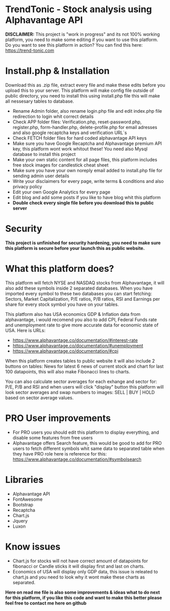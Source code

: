 # TrendTonic - Stock analysis using Alphavantage API 
**DISCLAIMER:** This project is "work in progress" and its not 100% working platform, you need to make some editing if you want to use this platform. Do you want to see this platform in action? You can find this here: https://trend-tonic.com 

# Install.php & Installation
Download this as .zip file, extract every file and make these edits before you upload this to your server. This platform will make config file outside of public directory, you need to install this using install.php file this will make all nessesary tables to database.

- Rename Admin folder, also rename login.php file and edit index.php file redirection to login whit correct details
- Check APP folder files: Verification.php, reset-password.php, register.php, form-handler.php, delete-profile.php for email adresses and also google recaptcha keys and verification URL`s
- Check FETCH folder files for hard coded alphavantage API keys
- Make sure you have Google Recaptcha and Alphavantage premium API key, this platform wont work whitout these! You need also Mysql database to install this project
- Make your own static content for all page files, this platform includes free stock images for candlestick cheat sheet
- Make sure you have your own noreply email added to install.php file for sending admin user details
- Write your disclaimers for every page, write terms & conditions and also privacy policy
- Edit your own Google Analytics for every page
- Edit blog and add some posts if you like to have blog whit this platform
- **Double check every single file before you download this to public server**

# Security
**This project is unfinished for security hardening, you need to make sure this platform is secure before your launch this as public website.**

# What this platform does?

This platform will fetch NYSE and NASDAQ stocks from Alphavantage, it will also add these symbols inside 2 separated databases. When you have imported every symbol to these two databases you can start fetching: Sectors, Market Capitalization, P/E ratios, P/B ratios, RSI and Earnings per share for every stock symbol you have on your tables. 

This platform also has USA economics GDP & Inflation data from alphavantage, i would recomend you also to add CPI, Federal Funds rate and unemployment rate to give more accurate data for economic state of USA. Here is URLs: 
- https://www.alphavantage.co/documentation/#interest-rate 
- https://www.alphavantage.co/documentation/#unemployment
- https://www.alphavantage.co/documentation/#cpi

When this platform creates tables to public website it will also include 2 buttons on tables: News for latest 6 news of current stock and chart for last 100 datapoints, this will also make Fibonacci lines to charts.

You can also calculate sector averages for each exhange and sector for: P/E, P/B and RSI and when users will click "display" button this platform will look sector averages and swap numbers to images: SELL | BUY | HOLD based on sector average values.

# PRO User improvements
- For PRO users you should edit this platform to display everything, and disable some features from free users
- Alphavantage offers Search feature, this would be good to add for PRO users to fetch different symbols whit same data to separated table when they have PRO role here is reference for this: https://www.alphavantage.co/documentation/#symbolsearch

# Libraries
- Alphavantage API
- FontAwesome
- Bootstrap
- Recaptcha
- Chart.js
- Jquery
- Luxon

# Know issues
- Chart.js for stocks will not have correct amount of datapoints for fibonacci or Candle sticks it will display first and last on charts. 
- Economics of USA will display only GDP data, this issue is releated to chart.js and you need to look why it wont make these charts as separated.

**Here on read me file is also some improvements & ideas what to do next for this platform, if you like this code and want to make this better please feel free to contact me here on github**
